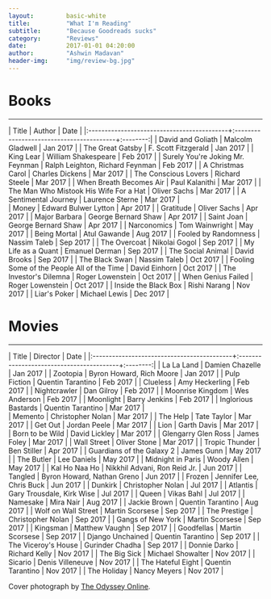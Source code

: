 ```yaml
---
layout:         basic-white
title:          "What I'm Reading"
subtitle:       "Because Goodreads sucks"
category:       "Reviews"
date:           2017-01-01 04:20:00
author:         "Ashwin Madavan"
header-img:     "img/review-bg.jpg"
---
```

# Books
---

| Title                                      | Author                                   | Date     |
|:-------------------------------------------+:-----------------------------------------+:--------:|
| David and Goliath                          | Malcolm Gladwell                         | Jan 2017 |
| The Great Gatsby                           | F. Scott Fitzgerald                      | Jan 2017 |
| King Lear                                  | William Shakespeare                      | Feb 2017 |
| Surely You're Joking Mr. Feynman           | Ralph Leighton, Richard Feynman          | Feb 2017 |
| A Christmas Carol                          | Charles Dickens                          | Mar 2017 |
| The Conscious Lovers                       | Richard Steele                           | Mar 2017 |
| When Breath Becomes Air                    | Paul Kalanithi                           | Mar 2017 |
| The Man Who Mistook His Wife For a Hat     | Oliver Sachs                             | Mar 2017 |
| A Sentimental Journey                      | Laurence Sterne                          | Mar 2017 |      
| Money                                      | Edward Bulwer Lytton                     | Apr 2017 |
| Gratitude                                  | Oliver Sachs                             | Apr 2017 |
| Major Barbara                              | George Bernard Shaw                      | Apr 2017 |
| Saint Joan                                 | George Bernard Shaw                      | Apr 2017 |
| Narconomics                                | Tom Wainwright                           | May 2017 |
| Being Mortal                               | Atul Gawande                             | Aug 2017 |
| Fooled by Randomness                       | Nassim Taleb                             | Sep 2017 |
| The Overcoat                               | Nikolai Gogol                            | Sep 2017 |
| My Life as a Quant                         | Emanuel Derman                           | Sep 2017 |
| The Social Animal                          | David Brooks                             | Sep 2017 |
| The Black Swan                             | Nassim Taleb                             | Oct 2017 |
| Fooling Some of the People All of the Time | David Einhorn                            | Oct 2017 |
| The Investor's Dilemna                     | Roger Lowenstein                         | Oct 2017 |
| When Genius Failed                         | Roger Lowenstein                         | Oct 2017 |
| Inside the Black Box                       | Rishi Narang                             | Nov 2017 |
| Liar's Poker                               | Michael Lewis                            | Dec 2017 |

# Movies
---

| Title                                      | Director                                 | Date     |
|:-------------------------------------------+:-----------------------------------------+:--------:|
| La La Land                                 | Damien Chazelle                          | Jan 2017 |
| Zootopia                                   | Byron Howard, Rich Moore                 | Jan 2017 |
| Pulp Fiction                               | Quentin Tarantino                        | Feb 2017 |
| Clueless                                   | Amy Heckerling                           | Feb 2017 |
| Nightcrawler                               | Dan Gilroy                               | Feb 2017 |
| Moonrise Kingdom                           | Wes Anderson                             | Feb 2017 |
| Moonlight                                  | Barry Jenkins                            | Feb 2017 |
| Inglorious Bastards                        | Quentin Tarantino                        | Mar 2017 |  
| Memento                                    | Christopher Nolan                        | Mar 2017 |
| The Help                                   | Tate Taylor                              | Mar 2017 |
| Get Out                                    | Jordan Peele                             | Mar 2017 |
| Lion                                       | Garth Davis                              | Mar 2017 |
| Born to be Wild                            | David Lickley                            | Mar 2017 |
| Glengarry Glen Ross                        | James Foley                              | Mar 2017 |
| Wall Street                                | Oliver Stone                             | Mar 2017 |
| Tropic Thunder                             | Ben Stiller                              | Apr 2017 |
| Guardians of the Galaxy 2                  | James Gunn                               | May 2017 |
| The Butler                                 | Lee Daniels                              | May 2017 |
| Midnight in Paris                          | Woody Allen                              | May 2017 |
| Kal Ho Naa Ho                              | Nikkhil Advani, Ron Reid Jr.             | Jun 2017 |
| Tangled                                    | Byron Howard, Nathan Greno               | Jun 2017 |
| Frozen                                     | Jennifer Lee, Chris Buck                 | Jun 2017 |
| Dunkirk                                    | Christopher Nolan                        | Jul 2017 |
| Atlantis                                   | Gary Trousdale, Kirk Wise                | Jul 2017 |
| Queen                                      | Vikas Bahl                               | Jul 2017 |
| Namesake                                   | Mira Nair                                | Aug 2017 |
| Jackie Brown                               | Quentin Tarantino                        | Aug 2017 | 
| Wolf on Wall Street                        | Martin Scorsese                          | Sep 2017 |
| The Prestige                               | Christopher Nolan                        | Sep 2017 |
| Gangs of New York                          | Martin Scorsese                          | Sep 2017 |
| Kingsman                                   | Matthew Vaughn                           | Sep 2017 |
| Goodfellas                                 | Martin Scorsese                          | Sep 2017 |
| Django Unchained                           | Quentin Tarantino                        | Sep 2017 |
| The Viceroy's House                        | Gurinder Chadha                          | Sep 2017 |
| Donnie Darko                               | Richard Kelly                            | Nov 2017 |
| The Big Sick                               | Michael Showalter                        | Nov 2017 |
| Sicario                                    | Denis Villeneuve                         | Nov 2017 |
| The Hateful Eight                          | Quentin Tarantino                        | Nov 2017 |
| The Holiday                                | Nancy Meyers                             | Nov 2017 |

Cover photograph by [The Odyssey Online](https://www.theodysseyonline.com/time-alters-things).
